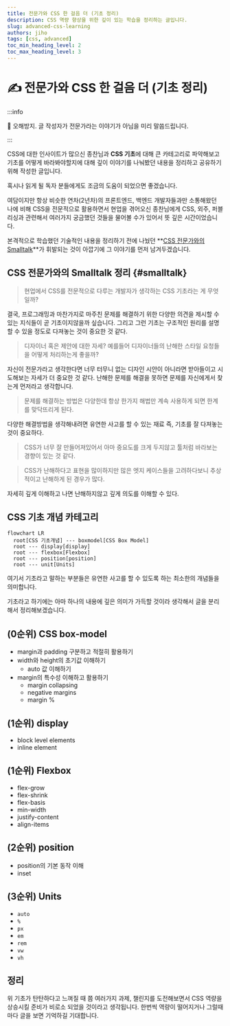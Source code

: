 ```yaml
---
title: 전문가와 CSS 한 걸음 더 (기초 정리)
description: CSS 역량 향상을 위한 깊이 있는 학습을 정리하는 글입니다.
slug: advanced-css-learning
authors: jiho
tags: [css, advanced]
toc_min_heading_level: 2
toc_max_heading_level: 3
---
```


# ✍️ 전문가와 CSS 한 걸음 더 (기초 정리)

:::info

🚧 오해방지. 글 작성자가 전문가라는 이야기가 아님을 미리 말씀드립니다.

:::

CSS에 대한 인사이트가 많으신 종찬님과 **CSS 기초**에 대해 큰 카테고리로 파악해보고 기초를 어떻게 바라봐야할지에 대해 깊이 이야기를 나눠봤던 내용을 정리하고 공유하기 위해 작성한 글입니다.

혹시나 읽게 될 독자 분들에게도 조금의 도움이 되었으면 좋겠습니다.

<!--truncate-->

여담이지만 항상 비슷한 연차(2년차)의 프론트엔드, 백엔드 개발자들과만 소통해왔던 나에 비해 CSS을 전문적으로 활용하면서 현업을 겪어오신 종찬님에게 CSS, 외주, 퍼블리싱과 관련해서 여러가지 궁금했던 것들을 물어볼 수가 있어서 뜻 깊은 시간이었습니다.

본격적으로 학습했던 기술적인 내용을 정리하기 전에 나눴던 **[CSS 전문가와의 Smalltalk](#smalltalk)**가 휘발되는 것이 아깝기에 그 이야기를 먼저 남겨두겠습니다.

## CSS 전문가와의 Smalltalk 정리 {#smalltalk}

> 현업에서 CSS를 전문적으로 다루는 개발자가 생각하는 CSS 기초라는 게 무엇일까?

결국, 프로그래밍과 마찬가지로 마주친 문제를 해결하기 위한 다양한 의견을 제시할 수 있는 지식들이 곧 기초이지않을까 싶습니다. 그리고 그런 기초는 구조적인 원리를 설명할 수 있을 정도로 다져놓는 것이 중요한 것 같다.

> 디자이너 혹은 제안에 대한 자세? 예를들어 디자이너들의 난해한 스타일 요청들을 어떻게 처리하는게 좋을까?

자신이 전문가라고 생각한다면 너무 터무니 없는 디자인 시안이 아니라면 받아들이고 시도해보는 자세가 더 중요한 것 같다. 난해한 문제를 해결을 못하면 문제를 자신에게서 찾는게 먼저라고 생각합니다.

> 문제를 해결하는 방법은 다양한데 항상 한가지 해법만 계속 사용하게 되면 한계를 맞닥뜨리게 된다.

다양한 해결방법을 생각해내려면 유연한 사고를 할 수 있는 재료 즉, 기초를 잘 다져놓는 것이 중요하다.

> CSS가 너무 잘 만들어져있어서 아마 중요도를 크게 두지않고 툴처럼 바라보는 경향이 있는 것 같다.

> CSS가 난해하다고 표현을 많이하지만 많은 엣지 케이스들을 고려하다보니 추상적이고 난해하게 된 경우가 많다.

자세히 깊게 이해하고 나면 난해하지않고 깊게 의도를 이해할 수 있다.

## CSS 기초 개념 카테고리

```mermaid
flowchart LR
  root[CSS 기초개념] --- boxmodel[CSS Box Model]
  root --- display[display]
  root --- flexbox[Flexbox]
  root --- position[position]
  root --- unit[Units]
```

여기서 기초라고 말하는 부분들은 유연한 사고를 할 수 있도록 하는 최소한의 개념들을 의미합니다.

기초라고 하기에는 아마 하나의 내용에 깊은 의미가 가득할 것이라 생각해서 글을 분리해서 정리해보겠습니다.

## (0순위) CSS box-model

- margin과 padding 구분하고 적절히 활용하기
- width와 height의 초기값 이해하기
  - auto 값 이해하기
- margin의 특수성 이해하고 활용하기
  - margin collapsing
  - negative margins
  - margin %

## (1순위) display

- block level elements
- inline element

## (1순위) Flexbox

- flex-grow
- flex-shrink
- flex-basis
- min-width
- justify-content
- align-items

## (2순위) position

- position의 기본 동작 이해
- inset

## (3순위) Units

- `auto`
- `%`
- `px`
- `em`
- `rem`
- `vw`
- `vh`

## 정리

위 기초가 탄탄하다고 느껴질 때 쯤 여러가지 과제, 챌린지를 도전해보면서 CSS 역량을 상승시킬 준비가 비로소 되었을 것이라고 생각됩니다. 한번씩 역량이 떨어지거나 그럴때마다 글을 보면 기억하길 기대합니다.
